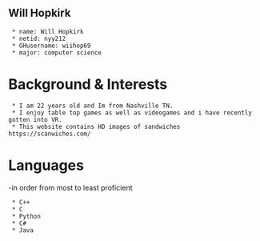 ## Will Hopkirk

     * name: Will Hopkirk
     * netid: nyy212
     * GHusername: wiihop69
     * major: computer science
# Background & Interests

     * I am 22 years old and Im from Nashville TN.
     * I enjoy table top games as well as videogames and i have recently gotten into VR.
     * This website contains HD images of sandwiches https://scanwiches.com/
# Languages

-in order from most to least proficient

     * C++
     * C
     * Python
     * C#
     * Java

